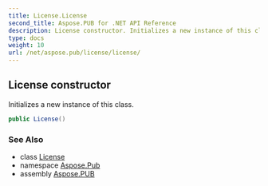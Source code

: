 ```yaml
---
title: License.License
second_title: Aspose.PUB for .NET API Reference
description: License constructor. Initializes a new instance of this class
type: docs
weight: 10
url: /net/aspose.pub/license/license/
---
```

## License constructor

Initializes a new instance of this class.

```csharp
public License()
```

### See Also

* class [License](../)
* namespace [Aspose.Pub](../../license/)
* assembly [Aspose.PUB](../../../)


